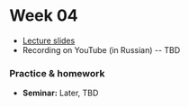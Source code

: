 # Week 04

* [Lecture slides](https://docs.google.com/presentation/d/1abweh_H7VJoQJi-K-hPDvYqyP7vbfvL0PHbctdYzM2A/edit?usp=sharing)
* Recording on YouTube (in Russian) -- TBD

### Practice & homework

* __Seminar:__ Later, TBD
